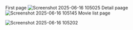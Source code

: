 First page
![Screenshot 2025-06-16 105025](https://github.com/user-attachments/assets/dc6d5033-a9a2-494a-a67a-48baec41e490)
Detail paage
![Screenshot 2025-06-16 105145](https://github.com/user-attachments/assets/7df997fc-7186-41c2-90fa-9d6df636b656)
Movie list page

![Screenshot 2025-06-16 105202](https://github.com/user-attachments/assets/538fd7dc-9aa2-43af-ad77-6c48c56a4327)

